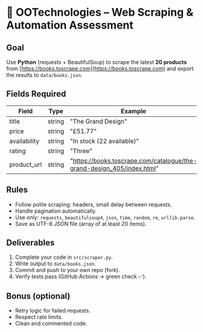 # 🧠 OOTechnologies – Web Scraping & Automation Assessment

## Goal
Use **Python** (requests + BeautifulSoup) to scrape the latest **20 products**
from [https://books.toscrape.com](https://books.toscrape.com)
and export the results to `data/books.json`.

## Fields Required
| Field | Type | Example |
|-------|------|---------|
| title | string | "The Grand Design" |
| price | string | "£51.77" |
| availability | string | "In stock (22 available)" |
| rating | string | "Three" |
| product_url | string | "https://books.toscrape.com/catalogue/the-grand-design_405/index.html" |

## Rules
- Follow polite scraping: headers, small delay between requests.
- Handle pagination automatically.
- Use only: `requests`, `beautifulsoup4`, `json`, `time`, `random`, `re`, `urllib.parse`.
- Save as UTF-8 JSON file (array of at least 20 items).

## Deliverables
1. Complete your code in `src/scraper.py`.
2. Write output to `data/books.json`.
3. Commit and push to your own repo (fork).
4. Verify tests pass (GitHub Actions → green check ✅).

## Bonus (optional)
- Retry logic for failed requests.
- Respect rate limits.
- Clean and commented code.
